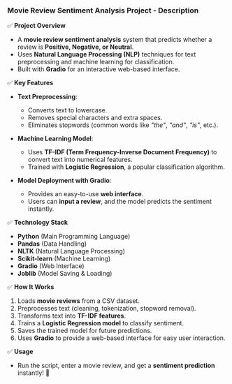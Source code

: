 ### **Movie Review Sentiment Analysis Project - Description**  

✅ **Project Overview**  
- A **movie review sentiment analysis** system that predicts whether a review is **Positive, Negative, or Neutral**.  
- Uses **Natural Language Processing (NLP)** techniques for text preprocessing and machine learning for classification.  
- Built with **Gradio** for an interactive web-based interface.  

✅ **Key Features**  
- **Text Preprocessing**:  
  - Converts text to lowercase.  
  - Removes special characters and extra spaces.  
  - Eliminates stopwords (common words like *"the"*, *"and"*, *"is"*, etc.).  

- **Machine Learning Model**:  
  - Uses **TF-IDF (Term Frequency-Inverse Document Frequency)** to convert text into numerical features.  
  - Trained with **Logistic Regression**, a popular classification algorithm.  

- **Model Deployment with Gradio**:  
  - Provides an easy-to-use **web interface**.  
  - Users can **input a review**, and the model predicts the sentiment instantly.  

✅ **Technology Stack**  
- **Python** (Main Programming Language)  
- **Pandas** (Data Handling)  
- **NLTK** (Natural Language Processing)  
- **Scikit-learn** (Machine Learning)  
- **Gradio** (Web Interface)  
- **Joblib** (Model Saving & Loading)  

✅ **How It Works**  
1. Loads **movie reviews** from a CSV dataset.  
2. Preprocesses text (cleaning, tokenization, stopword removal).  
3. Transforms text into **TF-IDF features**.  
4. Trains a **Logistic Regression model** to classify sentiment.  
5. Saves the trained model for future predictions.  
6. Uses **Gradio** to provide a web-based interface for easy user interaction.  

✅ **Usage**  
- Run the script, enter a movie review, and get a **sentiment prediction** instantly! 🚀  
